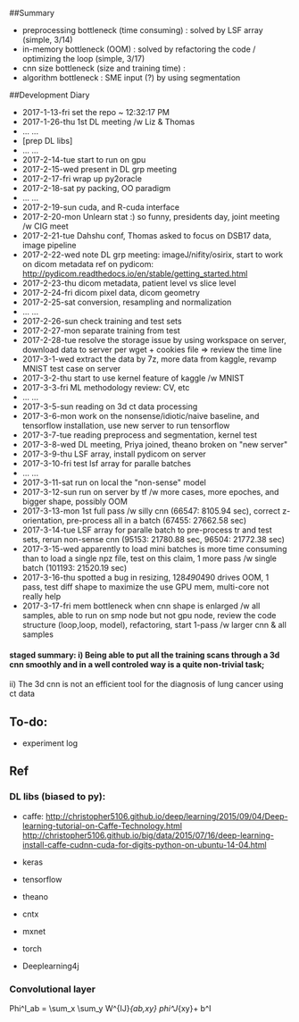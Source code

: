 ##Summary

- preprocessing bottleneck (time consuming) : solved by LSF array (simple, 3/14)
- in-memory bottleneck (OOM) : solved by refactoring the code / optimizing the loop (simple, 3/17)
- cnn size bottleneck (size and training time) :
- algorithm bottleneck : SME input (?) by using segmentation

##Development Diary 
- 2017-1-13-fri set the repo ~ 12:32:17 PM
- 2017-1-26-thu 1st DL meeting /w Liz & Thomas
- ... ... 
- [prep DL libs]
- ... ... 
- 2017-2-14-tue start to run on gpu
- 2017-2-15-wed present in DL grp meeting
- 2017-2-17-fri wrap up py2oracle
- 2017-2-18-sat py packing, OO paradigm
- ... ...
- 2017-2-19-sun cuda, and R-cuda interface
- 2017-2-20-mon Unlearn stat :) so funny, presidents day, joint meeting /w CIG meet
- 2017-2-21-tue Dahshu conf, Thomas asked to focus on DSB17 data, image pipeline
- 2017-2-22-wed note DL grp meeting: imageJ/nifity/osirix, start to work on dicom metadata ref on pydicom: http://pydicom.readthedocs.io/en/stable/getting_started.html
- 2017-2-23-thu dicom metadata, patient level vs slice level
- 2017-2-24-fri dicom pixel data, dicom geometry
- 2017-2-25-sat conversion, resampling and normalization 
- ... ...
- 2017-2-26-sun check training and test sets
- 2017-2-27-mon separate training from test
- 2017-2-28-tue resolve the storage issue by using workspace on server, download data to server per wget + cookies file => review the time line
- 2017-3-1-wed extract the data by 7z, more data from kaggle, revamp MNIST test case on server
- 2017-3-2-thu start to use kernel feature of kaggle /w MNIST
- 2017-3-3-fri ML methodology review: CV, etc
- ... ...
- 2017-3-5-sun reading on 3d ct data processing
- 2017-3-6-mon work on the nonsense/idiotic/naive baseline, and tensorflow installation, use new server to run tensorflow
- 2017-3-7-tue reading preprocess and segmentation, kernel test
- 2017-3-8-wed DL meeting, Priya joined, theano broken on "new server"
- 2017-3-9-thu LSF array, install pydicom on server
- 2017-3-10-fri test lsf array for paralle batches
- ... ...
- 2017-3-11-sat run on local the "non-sense" model
- 2017-3-12-sun run on server by tf /w more cases, more epoches, and bigger shape, possibly OOM
- 2017-3-13-mon 1st full pass /w silly cnn (66547: 8105.94 sec), correct z-orientation, pre-process all in a batch (67455: 27662.58 sec)
- 2017-3-14-tue LSF array for paralle batch to pre-process tr and test sets, rerun non-sense cnn (95153: 21780.88 sec, 96504: 21772.38 sec)
- 2017-3-15-wed apparently to load mini batches is more time consuming than to load a single npz file, test on this claim, 1 more pass /w single batch (101193: 21520.19 sec)
- 2017-3-16-thu spotted a bug in resizing, 128*490*490 drives OOM, 1 pass, test diff shape to maximize the use GPU mem, multi-core not really help
- 2017-3-17-fri mem bottleneck when cnn shape is enlarged /w all samples, able to run on smp node but not gpu node, review the code structure (loop,loop, model), refactoring, start 1-pass /w larger cnn & all samples

#### staged summary: i) Being able to put all the training scans through a 3d cnn smoothly and in a well controled way is a quite non-trivial task;
ii) The 3d cnn is not an efficient tool for the diagnosis of lung cancer using ct data


## To-do:
- experiment log


## Ref

### DL libs (biased to py):
- caffe: 
http://christopher5106.github.io/deep/learning/2015/09/04/Deep-learning-tutorial-on-Caffe-Technology.html
http://christopher5106.github.io/big/data/2015/07/16/deep-learning-install-caffe-cudnn-cuda-for-digits-python-on-ubuntu-14-04.html
- keras
- tensorflow
- theano

- cntx
- mxnet

- torch
- Deeplearning4j

### Convolutional layer
Phi^I_ab = \sum_x \sum_y W^{IJ}_{ab,xy} phi^J_{xy}+ b^I

